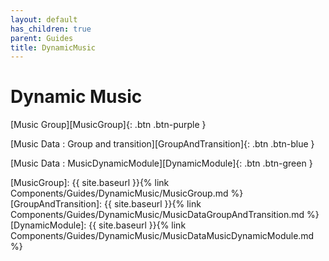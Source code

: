 ```yaml
---
layout: default
has_children: true
parent: Guides
title: DynamicMusic
---
```

# Dynamic Music

[Music Group][MusicGroup]{: .btn .btn-purple }

[Music Data : Group and transition][GroupAndTransition]{: .btn .btn-blue }

[Music Data : MusicDynamicModule][DynamicModule]{: .btn .btn-green }

[MusicGroup]: {{ site.baseurl }}{% link Components/Guides/DynamicMusic/MusicGroup.md %}
[GroupAndTransition]: {{ site.baseurl }}{% link Components/Guides/DynamicMusic/MusicDataGroupAndTransition.md %}
[DynamicModule]: {{ site.baseurl }}{% link Components/Guides/DynamicMusic/MusicDataMusicDynamicModule.md %}